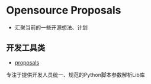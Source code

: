 # Opensource Proposals

* 汇聚当前的一些开源想法、计划


##  开发工具类

* [proposals](/proposals/flags.md)

专注于提供开发人员统一、规范的Python脚本参数解析Lib库
